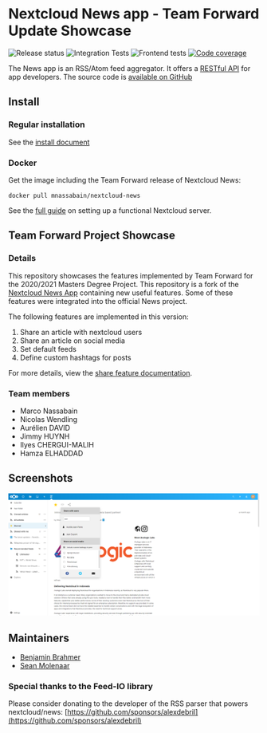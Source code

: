 # Nextcloud News app - Team Forward Update Showcase

![Release status](https://github.com/nextcloud/news/workflows/Build%20and%20publish%20app%20release/badge.svg) ![Integration Tests](https://github.com/nextcloud/news/workflows/Integration%20Tests/badge.svg) ![Frontend tests](https://github.com/nextcloud/news/workflows/Frontend%20tests/badge.svg) [![Code coverage](https://img.shields.io/codecov/c/github/nextcloud/news.svg?style=flat)](https://codecov.io/gh/nextcloud/news/)

The News app is an RSS/Atom feed aggregator. It offers a [RESTful API](https://github.com/nextcloud/news/tree/master/docs/externalapi/Legacy.md) for app developers. The source code is [available on GitHub](https://github.com/nextcloud/news)

## Install
### Regular installation
See the [install document](https://github.com/Team-Forward/news/blob/master/docs/install.md)
### Docker
Get the image including the Team Forward release of Nextcloud News:
```
docker pull mnassabain/nextcloud-news
```
See the [full guide](https://github.com/nextcloud/docker/blob/master/README.md) on setting up a functional Nextcloud server.

## Team Forward Project Showcase

### Details

This repository showcases the features implemented by Team Forward for the 2020/2021 Masters Degree Project.
This repository is a fork of the [Nextcloud News App](https://github.com/nextcloud/news) containing new useful features.
Some of these features were integrated into the official News project.

The following features are implemented in this version:
1. Share an article with nextcloud users
2. Share an article on social media
3. Set default feeds
4. Define custom hashtags for posts

For more details, view the [share feature documentation](https://github.com/Team-Forward/news/blob/master/docs/featureShare/README.md).

### Team members
* Marco Nassabain
* Nicolas Wendling
* Aurélien DAVID
* Jimmy HUYNH
* Ilyes CHERGUI-MALIH
* Hamza ELHADDAD

## Screenshots
![](screenshots/4.png)

## Maintainers

* [Benjamin Brahmer](https://github.com/Grotax)
* [Sean Molenaar](https://github.com/SMillerDev)

### Special thanks to the Feed-IO library
Please consider donating to the developer of the RSS parser that powers nextcloud/news: [https://github.com/sponsors/alexdebril](https://github.com/sponsors/alexdebril)
